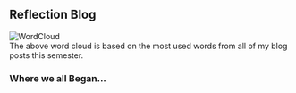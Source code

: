 ## Reflection Blog

![WordCloud](https://lsix642.github.io/Lizzie-S./images/WordCloud.png)  
The above word cloud is based on the most used words from all of my blog posts this semester.

### Where we all Began...
